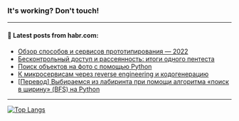 ### It's working? Don't touch!

---
<!--
#### 🛠️ Technical stack:

![C++](https://img.shields.io/badge/C++-informational?logo=c%2B%2B&style=flat&logoColor=white&color=9C033A)
![Java](https://img.shields.io/badge/Java-informational?logo=java&style=flat&logoColor=white&color=007396)
![Kotlin](https://img.shields.io/badge/Kotlin-informational?logo=Kotlin&style=flat&logoColor=white&color=0095D5)
![JS](https://img.shields.io/badge/JS-informational?logo=javaScript&style=flat&logoColor=black&color=F7Df1E) <br>
![HTML5](https://img.shields.io/badge/HTML5-informational?logo=html5&style=flat&logoColor=white&color=E34F26)
![CSS3](https://img.shields.io/badge/CSS3-informational?logo=css3&style=flat&logoColor=white&color=157286)
![Sass](https://img.shields.io/badge/Saas-informational?logo=sass&style=flat&logoColor=white&color=hotpink)
![PHP](https://img.shields.io/badge/PHP-informational?logo=php&style=flat&logoColor=white&color=777BB4) <br>
![WebPAck](https://img.shields.io/badge/WebPack-informational?logo=webPack&style=flat&logoColor=white&color=FF6F00)
![Bootstrap](https://img.shields.io/badge/Bootstrap-informational?logo=Bootstrap&style=flat&logoColor=white&color=7952B3)
![MySQL](https://img.shields.io/badge/MySQL-informational?logo=MySQL&style=flat&logoColor=white&color=00f) <br>
![NodeJS](https://img.shields.io/badge/NodeJS-informational?logo=node.js&style=flat&logoColor=white&color=43853D)
![Spring](https://img.shields.io/badge/Spring-informational?logo=Spring&style=flat&logoColor=white&color=0A9EDC)
![Angular](https://img.shields.io/badge/Vue-informational?logo=vue.js&style=flat&logoColor=white&color=red)
![Git](https://img.shields.io/badge/Git-informational?logo=git&style=flat&logoColor=white&color=darkorange)

___
-->

#### 💬 Latest posts from habr.com:

<!-- BLOG-POST-LIST:START -->
- [Обзор способов и сервисов прототипирования — 2022](https://habr.com/ru/post/678886/?utm_source=habrahabr&utm_medium=rss&utm_campaign=678886)
- [Бесконтрольный доступ и рассеянность: итоги одного пентеста](https://habr.com/ru/post/678802/?utm_source=habrahabr&utm_medium=rss&utm_campaign=678802)
- [Поиск объектов на фото с помощью Python](https://habr.com/ru/post/678644/?utm_source=habrahabr&utm_medium=rss&utm_campaign=678644)
- [К микросервисам через reverse engineering и кодогенерацию](https://habr.com/ru/post/678208/?utm_source=habrahabr&utm_medium=rss&utm_campaign=678208)
- [[Перевод] Выбираемся из лабиринта при помощи алгоритма «поиск в ширину» &lpar;BFS&rpar; на Python](https://habr.com/ru/post/679020/?utm_source=habrahabr&utm_medium=rss&utm_campaign=679020)
<!-- BLOG-POST-LIST:END -->

---

[![Top Langs](https://github-readme-stats.vercel.app/api/top-langs/?username=zloylis&layout=compact&hide_border=true&theme=dracula)](https://github.com/zloylis)
